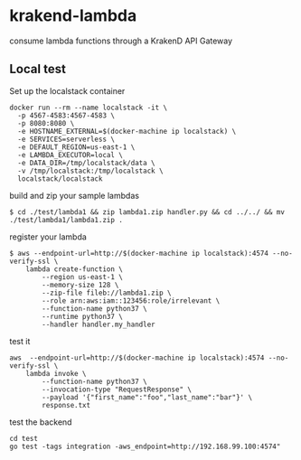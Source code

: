 # krakend-lambda

consume lambda functions through a KrakenD API Gateway

## Local test

Set up the localstack container

```
docker run --rm --name localstack -it \
  -p 4567-4583:4567-4583 \
  -p 8080:8080 \
  -e HOSTNAME_EXTERNAL=$(docker-machine ip localstack) \
  -e SERVICES=serverless \
  -e DEFAULT_REGION=us-east-1 \
  -e LAMBDA_EXECUTOR=local \
  -e DATA_DIR=/tmp/localstack/data \
  -v /tmp/localstack:/tmp/localstack \
  localstack/localstack
```

build and zip your sample lambdas

```
$ cd ./test/lambda1 && zip lambda1.zip handler.py && cd ../../ && mv ./test/lambda1/lambda1.zip .
```

register your lambda

```
$ aws --endpoint-url=http://$(docker-machine ip localstack):4574 --no-verify-ssl \
	lambda create-function \
	    --region us-east-1 \
	    --memory-size 128 \
	    --zip-file fileb://lambda1.zip \
	    --role arn:aws:iam::123456:role/irrelevant \
	    --function-name python37 \
	    --runtime python37 \
	    --handler handler.my_handler
```

test it

```
aws  --endpoint-url=http://$(docker-machine ip localstack):4574 --no-verify-ssl \
    lambda invoke \
        --function-name python37 \
        --invocation-type "RequestResponse" \
        --payload '{"first_name":"foo","last_name":"bar"}' \
        response.txt
```

test the backend

```
cd test
go test -tags integration -aws_endpoint=http://192.168.99.100:4574"
```